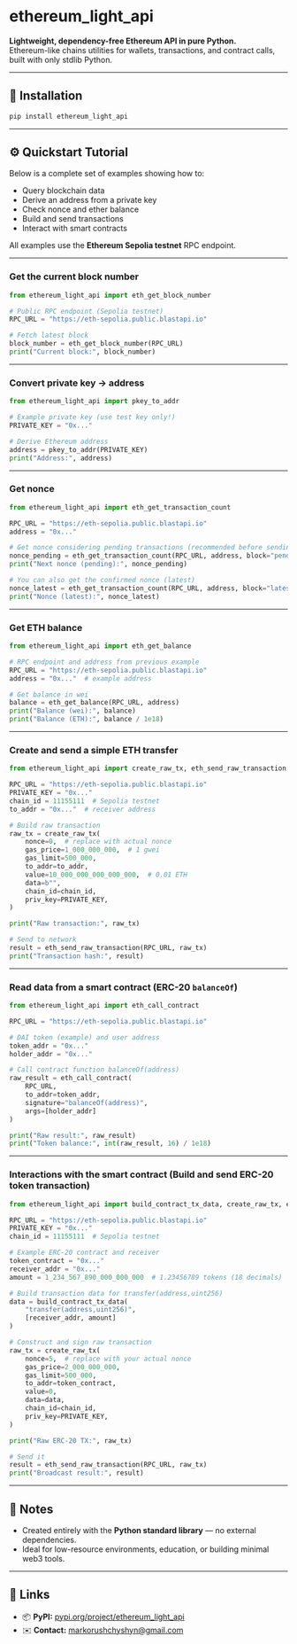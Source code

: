 # ethereum_light_api

**Lightweight, dependency-free Ethereum API in pure Python.**  
Ethereum-like chains utilities for wallets, transactions, and contract calls, built with only stdlib Python.

---

## 🚀 Installation

```bash
pip install ethereum_light_api
```

---

## ⚙️ Quickstart Tutorial

Below is a complete set of examples showing how to:

- Query blockchain data  
- Derive an address from a private key  
- Check nonce and ether balance  
- Build and send transactions  
- Interact with smart contracts  

All examples use the **Ethereum Sepolia testnet** RPC endpoint.

---

### Get the current block number

```python
from ethereum_light_api import eth_get_block_number

# Public RPC endpoint (Sepolia testnet)
RPC_URL = "https://eth-sepolia.public.blastapi.io"

# Fetch latest block
block_number = eth_get_block_number(RPC_URL)
print("Current block:", block_number)
```

---

### Convert private key → address

```python
from ethereum_light_api import pkey_to_addr

# Example private key (use test key only!)
PRIVATE_KEY = "0x..."

# Derive Ethereum address
address = pkey_to_addr(PRIVATE_KEY)
print("Address:", address)
```

---

### Get nonce

```python
from ethereum_light_api import eth_get_transaction_count

RPC_URL = "https://eth-sepolia.public.blastapi.io"
address = "0x..."

# Get nonce considering pending transactions (recommended before sending)
nonce_pending = eth_get_transaction_count(RPC_URL, address, block="pending")
print("Next nonce (pending):", nonce_pending)

# You can also get the confirmed nonce (latest)
nonce_latest = eth_get_transaction_count(RPC_URL, address, block="latest")
print("Nonce (latest):", nonce_latest)
```
---

### Get ETH balance

```python
from ethereum_light_api import eth_get_balance

# RPC endpoint and address from previous example
RPC_URL = "https://eth-sepolia.public.blastapi.io"
address = "0x..."  # example address

# Get balance in wei
balance = eth_get_balance(RPC_URL, address)
print("Balance (wei):", balance)
print("Balance (ETH):", balance / 1e18)
```

---

### Create and send a simple ETH transfer

```python
from ethereum_light_api import create_raw_tx, eth_send_raw_transaction

RPC_URL = "https://eth-sepolia.public.blastapi.io"
PRIVATE_KEY = "0x..."
chain_id = 11155111  # Sepolia testnet
to_addr = "0x..."  # receiver address

# Build raw transaction
raw_tx = create_raw_tx(
    nonce=0,  # replace with actual nonce
    gas_price=1_000_000_000,  # 1 gwei
    gas_limit=500_000,
    to_addr=to_addr,
    value=10_000_000_000_000_000,  # 0.01 ETH
    data=b"",
    chain_id=chain_id,
    priv_key=PRIVATE_KEY,
)

print("Raw transaction:", raw_tx)

# Send to network
result = eth_send_raw_transaction(RPC_URL, raw_tx)
print("Transaction hash:", result)
```

---

### Read data from a smart contract (ERC-20 `balanceOf`)

```python
from ethereum_light_api import eth_call_contract

RPC_URL = "https://eth-sepolia.public.blastapi.io"

# DAI token (example) and user address
token_addr = "0x..."
holder_addr = "0x..."

# Call contract function balanceOf(address)
raw_result = eth_call_contract(
    RPC_URL,
    to_addr=token_addr,
    signature="balanceOf(address)",
    args=[holder_addr]
)

print("Raw result:", raw_result)
print("Token balance:", int(raw_result, 16) / 1e18)
```

---

### Interactions with the smart contract (Build and send ERC-20 token transaction)

```python
from ethereum_light_api import build_contract_tx_data, create_raw_tx, eth_send_raw_transaction

RPC_URL = "https://eth-sepolia.public.blastapi.io"
PRIVATE_KEY = "0x..."
chain_id = 11155111  # Sepolia testnet

# Example ERC-20 contract and receiver
token_contract = "0x..."
receiver_addr = "0x..."
amount = 1_234_567_890_000_000_000  # 1.23456789 tokens (18 decimals)

# Build transaction data for transfer(address,uint256)
data = build_contract_tx_data(
    "transfer(address,uint256)",
    [receiver_addr, amount]
)

# Construct and sign raw transaction
raw_tx = create_raw_tx(
    nonce=5,  # replace with your actual nonce
    gas_price=2_000_000_000,
    gas_limit=500_000,
    to_addr=token_contract,
    value=0,
    data=data,
    chain_id=chain_id,
    priv_key=PRIVATE_KEY,
)

print("Raw ERC-20 TX:", raw_tx)

# Send it
result = eth_send_raw_transaction(RPC_URL, raw_tx)
print("Broadcast result:", result)
```

---

## 🧠 Notes

- Created entirely with the **Python standard library** — no external dependencies.  
- Ideal for low-resource environments, education, or building minimal web3 tools.

---

## 🔗 Links

- 📦 **PyPI:** [pypi.org/project/ethereum_light_api](https://pypi.org/project/ethereum_light_api/)
- ✉️ **Contact:** [markorushchyshyn@gmail.com](mailto:markorushchyshyn@gmail.com)
